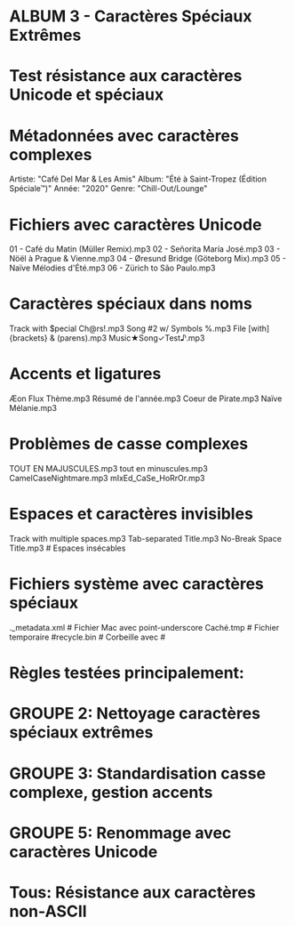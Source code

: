 # ALBUM 3 - Caractères Spéciaux Extrêmes
# Test résistance aux caractères Unicode et spéciaux

# Métadonnées avec caractères complexes
Artiste: "Café Del Mar & Les Amis"
Album: "Été à Saint-Tropez (Édition Spéciale™)"
Année: "2020"
Genre: "Chill-Out/Lounge"

# Fichiers avec caractères Unicode
01 - Café du Matin (Müller Remix).mp3
02 - Señorita María José.mp3
03 - Nöël à Prague & Vienne.mp3
04 - Øresund Bridge (Göteborg Mix).mp3
05 - Naïve Mélodies d'Été.mp3
06 - Zürich to São Paulo.mp3

# Caractères spéciaux dans noms
Track with $pecial Ch@rs!.mp3
Song #2 w/ Symbols %.mp3
File [with] {brackets} & (parens).mp3
Music★Song✓Test♪.mp3

# Accents et ligatures
Æon Flux Thème.mp3
Résumé de l'année.mp3
Coeur de Pirate.mp3
Naïve Mélanie.mp3

# Problèmes de casse complexes
TOUT EN MAJUSCULES.mp3
tout en minuscules.mp3
CamelCaseNightmare.mp3
mIxEd_CaSe_HoRrOr.mp3

# Espaces et caractères invisibles
Track   with    multiple     spaces.mp3
	Tab-separated	Title.mp3
No-Break Space Title.mp3    # Espaces insécables

# Fichiers système avec caractères spéciaux
._metadata.xml               # Fichier Mac avec point-underscore
Caché.tmp                   # Fichier temporaire
#recycle.bin                # Corbeille avec #

# Règles testées principalement:
# GROUPE 2: Nettoyage caractères spéciaux extrêmes
# GROUPE 3: Standardisation casse complexe, gestion accents
# GROUPE 5: Renommage avec caractères Unicode
# Tous: Résistance aux caractères non-ASCII
